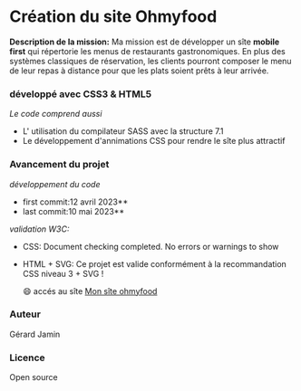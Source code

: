 
# Création du site Ohmyfood
**Description de la mission:**
Ma mission est de développer un sîte **mobile first** qui répertorie les menus de restaurants gastronomiques. En plus des systèmes classiques de réservation, les clients pourront composer le menu de leur repas à distance pour que les plats soient prêts à leur arrivée.   

### développé avec CSS3 & HTML5
*Le code comprend aussi* 
* L' utilisation du compilateur SASS avec la structure 7.1   
* Le développement d'annimations CSS pour rendre le sîte plus attractif 

### Avancement du projet
*développement du code*
* first commit:12 avril 2023**
* last commit:10 mai 2023** 
  
*validation W3C:*    
* CSS: Document checking completed. No errors or warnings to show      
* HTML + SVG: Ce projet est valide conformément à la recommandation CSS niveau 3 + SVG !   
  
  :smile: accés au sîte 
  [Mon sîte ohmyfood](https://gerardjamin.github.io/ohmyfood/ "ohmyfood.com")  

### Auteur  
Gérard Jamin  

### Licence  
Open source  